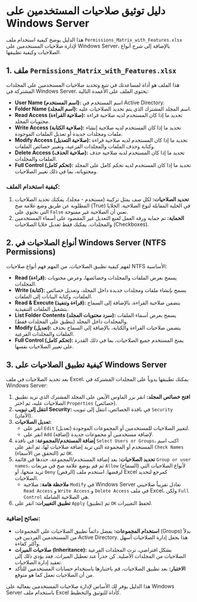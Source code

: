 # دليل توثيق صلاحيات المستخدمين على Windows Server

هذا الدليل يوضح كيفية استخدام ملف `Permissions_Matrix_with_Features.xlsx` لإدارة صلاحيات المستخدمين على Windows Server، بالإضافة إلى شرح أنواع الصلاحيات وكيفية تطبيقها.

## 1. ملف `Permissions_Matrix_with_Features.xlsx`

هذا الملف هو أداة لمساعدتك في تتبع وتحديد صلاحيات المستخدمين على المجلدات المشتركة في Windows Server. يحتوي الملف على الأعمدة التالية:

- **User Name (اسم المستخدم):** اسم المستخدم في Active Directory.
- **Folder Name (اسم المجلد):** اسم المجلد المشترك الذي يتم تحديد الصلاحيات عليه.
- **Read Access (صلاحية القراءة):** تحديد ما إذا كان المستخدم لديه صلاحية قراءة محتويات المجلد.
- **Write Access (صلاحية الكتابة):** تحديد ما إذا كان المستخدم لديه صلاحية إنشاء ملفات ومجلدات جديدة أو تعديل الملفات الموجودة.
- **Modify Access (صلاحية التعديل):** تحديد ما إذا كان المستخدم لديه صلاحية قراءة وكتابة وحذف الملفات والمجلدات الفرعية، وتغيير خصائص الملفات.
- **Delete Access (صلاحية الحذف):** تحديد ما إذا كان المستخدم لديه صلاحية حذف الملفات والمجلدات.
- **Full Control (تحكم كامل):** تحديد ما إذا كان المستخدم لديه تحكم كامل على المجلد ومحتوياته، بما في ذلك تغيير الصلاحيات.

### كيفية استخدام الملف:

1.  **تحديد الصلاحيات:** لكل صف يمثل تركيبة (مستخدم - مجلد)، يمكنك تحديد الصلاحيات المطلوبة عن طريق وضع علامة صح (True) في الخلية المقابلة لنوع الصلاحية. الخلايا التي تحتوي على `False` تعني أن الصلاحية غير ممنوحة.
2.  **الحماية:** تم حماية ورقة العمل لمنع التعديل غير المقصود على أسماء المستخدمين والمجلدات. يمكنك فقط تعديل خلايا الصلاحيات (Checkboxes).

## 2. أنواع الصلاحيات في Windows Server (NTFS Permissions)

لفهم كيفية تطبيق الصلاحيات، من المهم فهم أنواع صلاحيات NTFS الأساسية:

-   **Read (قراءة):** يسمح بعرض الملفات والمجلدات وخصائصها، وعرض محتويات المجلدات.
-   **Write (كتابة):** يسمح بإنشاء ملفات ومجلدات جديدة داخل المجلد، وتعديل خصائص الملفات، وكتابة البيانات إلى الملفات.
-   **Read & Execute (قراءة وتنفيذ):** يتضمن صلاحية القراءة، بالإضافة إلى السماح بتشغيل الملفات التنفيذية.
-   **List Folder Contents (سرد محتويات المجلد):** يسمح بعرض أسماء الملفات والمجلدات داخل المجلد (ينطبق على المجلدات فقط).
-   **Modify (تعديل):** يتضمن صلاحيات القراءة والكتابة، بالإضافة إلى السماح بحذف الملفات والمجلدات الفرعية.
-   **Full Control (تحكم كامل):** يمنح المستخدم جميع الصلاحيات، بما في ذلك القدرة على تغيير الصلاحيات نفسها.

## 3. كيفية تطبيق الصلاحيات على Windows Server

بعد تحديد الصلاحيات في ملف Excel، يمكنك تطبيقها يدوياً على المجلدات المشتركة في Windows Server:

1.  **افتح خصائص المجلد:** انقر بزر الماوس الأيمن على المجلد المشترك الذي تريد تطبيق الصلاحيات عليه، ثم اختر `Properties` (خصائص).
2.  **انتقل إلى تبويب Security:** في نافذة الخصائص، انتقل إلى تبويب `Security` (الأمان).
3.  **تعديل الصلاحيات:**
    *   انقر على `Edit` (تعديل) لتغيير الصلاحيات للمستخدمين أو المجموعات الموجودة.
    *   انقر على `Add` (إضافة) لإضافة مستخدمين أو مجموعات جديدة.
4.  **إضافة المستخدم/المجموعة:** في نافذة `Select Users or Groups`، اكتب اسم المستخدم أو المجموعة التي تريد إضافة صلاحيات لها، ثم انقر على `Check Names` (التحقق من الأسماء) ثم `OK`.
5.  **تحديد الصلاحيات:** بعد إضافة المستخدم/المجموعة، حددها في قائمة `Group or user names`، ثم قم بوضع علامة صح في مربعات `Allow` (السماح) لأنواع الصلاحيات التي تريد منحها، أو `Deny` (الرفض) لرفضها. استخدم ملف Excel كمرجع لتحديد الصلاحيات.
    *   **ملاحظة هامة:** صلاحية `Modify` في Windows Server تعادل تقريباً صلاحيتي `Read Access` و `Write Access` و `Delete Access` في ملف Excel، ولكن `Full Control` هي الصلاحية الشاملة.
6.  **تطبيق التغييرات:** انقر على `Apply` (تطبيق) ثم `OK` لحفظ التغييرات.

### نصائح إضافية:

*   **استخدام المجموعات:** يفضل دائماً تطبيق الصلاحيات على المجموعات (Groups) بدلاً من المستخدمين الفرديين في Active Directory. هذا يجعل إدارة الصلاحيات أسهل وأكثر كفاءة.
*   **صلاحيات الميراث (Inheritance):** بشكل افتراضي، ترث المجلدات الفرعية الصلاحيات من المجلدات الأصلية. كن حذراً عند تعطيل الميراث، فقد يؤدي ذلك إلى تعقيد إدارة الصلاحيات.
*   **الاختبار:** بعد تطبيق الصلاحيات، قم باختبارها باستخدام حسابات المستخدمين للتأكد من أن الصلاحيات تعمل كما هو متوقع.

هذا الدليل يوفر لك الأساس لإدارة صلاحيات المستخدمين بفعالية على Windows Server باستخدام ملف Excel كأداة للتوثيق والتخطيط.


